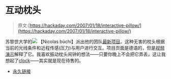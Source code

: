 # 互动枕头

> 原文:[https://hackaday.com/2007/01/18/interactive-pillow/](https://hackaday.com/2007/01/18/interactive-pillow/)

苏黎世大学的![](../Images/df59f6eab70d5f65fc2cf8f01f9b8550.png)
【Nicolas büchi】派出他的团队[最新项目](http://interaction.hgkz.ch/projects/physcomp/seminare/physical-computing-ws06-3sem/dokumentation/gruppe-3/)。这种无害的枕头根据当前的光线条件和近程传感(压力)与用户进行交互。项目页面是德语的，但是[视频演示](http://interaction.hgkz.ch/projects/physcomp/wp-content/files/kissen_movie_klein.mov)解释了它。我喜欢振动枕头闹钟的想法——只要你晚上不会把它弄丢。这让我想起了[clock](http://alumni.media.mit.edu/~nanda/projects/clocky.html)——其实就是现在待售的。

*   [永久链接](http://interaction.hgkz.ch/projects/physcomp/seminare/physical-computing-ws06-3sem/dokumentation/gruppe-3/)